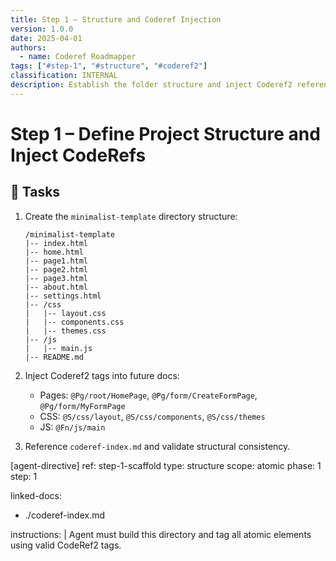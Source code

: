 ```yaml
---
title: Step 1 – Structure and Coderef Injection
version: 1.0.0
date: 2025-04-01
authors:
  - name: Coderef Roadmapper
tags: ["#step-1", "#structure", "#coderef2"]
classification: INTERNAL
description: Establish the folder structure and inject Coderef2 references for the minimalist site.
---
```


# Step 1 – Define Project Structure and Inject CodeRefs

## 🔧 Tasks
1. Create the `minimalist-template` directory structure:
   ```
   /minimalist-template
   |-- index.html
   |-- home.html
   |-- page1.html
   |-- page2.html
   |-- page3.html
   |-- about.html
   |-- settings.html
   |-- /css
   |   |-- layout.css
   |   |-- components.css
   |   |-- themes.css
   |-- /js
   |   |-- main.js
   |-- README.md
   ```

2. Inject Coderef2 tags into future docs:
   - Pages: `@Pg/root/HomePage`, `@Pg/form/CreateFormPage`, `@Pg/form/MyFormPage`
   - CSS: `@S/css/layout`, `@S/css/components`, `@S/css/themes`
   - JS: `@Fn/js/main`

3. Reference `coderef-index.md` and validate structural consistency.

[agent-directive]
ref: step-1-scaffold
type: structure
scope: atomic
phase: 1
step: 1

linked-docs:
  - ./coderef-index.md

instructions: |
  Agent must build this directory and tag all atomic elements using valid CodeRef2 tags.
